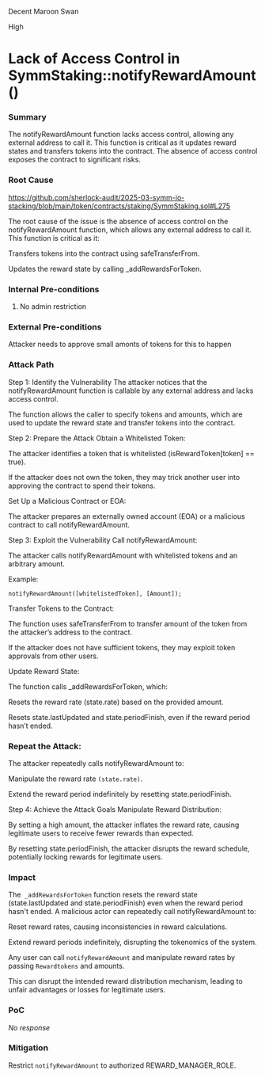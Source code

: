 Decent Maroon Swan

High

# Lack of Access Control in SymmStaking::notifyRewardAmount()

### Summary

The notifyRewardAmount function lacks access control, allowing any external address to call it. This function is critical as it updates reward states and transfers tokens into the contract. The absence of access control exposes the contract to significant risks.

### Root Cause
https://github.com/sherlock-audit/2025-03-symm-io-stacking/blob/main/token/contracts/staking/SymmStaking.sol#L275

The root cause of the issue is the absence of access control on the notifyRewardAmount function, which allows any external address to call it. This function is critical as it:

Transfers tokens into the contract using safeTransferFrom.

Updates the reward state by calling _addRewardsForToken.

### Internal Pre-conditions

1. No admin restriction

### External Pre-conditions

Attacker needs to approve small amonts of tokens for this to happen

### Attack Path

Step 1: Identify the Vulnerability
The attacker notices that the notifyRewardAmount function is callable by any external address and lacks access control.

The function allows the caller to specify tokens and amounts, which are used to update the reward state and transfer tokens into the contract.

Step 2: Prepare the Attack
Obtain a Whitelisted Token:

The attacker identifies a token that is whitelisted (isRewardToken[token] == true).

If the attacker does not own the token, they may trick another user into approving the contract to spend their tokens.

Set Up a Malicious Contract or EOA:

The attacker prepares an externally owned account (EOA) or a malicious contract to call notifyRewardAmount.

Step 3: Exploit the Vulnerability
Call notifyRewardAmount:

The attacker calls notifyRewardAmount with whitelisted tokens and an arbitrary amount.

Example:

```solidity
notifyRewardAmount([whitelistedToken], [Amount]);
```
Transfer Tokens to the Contract:

The function uses safeTransferFrom to transfer amount of the token from the attacker’s address to the contract.

If the attacker does not have sufficient tokens, they may exploit token approvals from other users.

Update Reward State:

The function calls _addRewardsForToken, which:

Resets the reward rate (state.rate) based on the provided amount.

Resets state.lastUpdated and state.periodFinish, even if the reward period hasn’t ended.

### Repeat the Attack:

The attacker repeatedly calls notifyRewardAmount to:

Manipulate the reward rate ```(state.rate)```.

Extend the reward period indefinitely by resetting state.periodFinish.

Step 4: Achieve the Attack Goals
Manipulate Reward Distribution:

By setting a high amount, the attacker inflates the reward rate, causing legitimate users to receive fewer rewards than expected.

By resetting state.periodFinish, the attacker disrupts the reward schedule, potentially locking rewards for legitimate users.

### Impact

The``` _addRewardsForToken``` function resets the reward state (state.lastUpdated and state.periodFinish) even when the reward period hasn't ended. A malicious actor can repeatedly call notifyRewardAmount to:

Reset reward rates, causing inconsistencies in reward calculations.

Extend reward periods indefinitely, disrupting the tokenomics of the system.

Any user can call ```notifyRewardAmount``` and manipulate reward rates by passing  ```Rewardtokens``` and amounts.

This can disrupt the intended reward distribution mechanism, leading to unfair advantages or losses for legitimate users.

### PoC

_No response_

### Mitigation

Restrict ```notifyRewardAmount``` to authorized REWARD_MANAGER_ROLE.